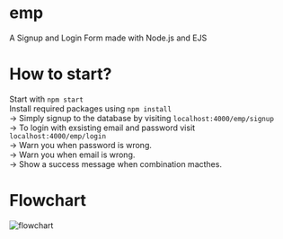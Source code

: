 # emp
 A Signup and Login Form made with Node.js and EJS

# How to start?

Start with <code>npm start</code> <br/>
Install required packages using <code>npm install</code> <br/>
-> Simply signup to the database by visiting <code>localhost:4000/emp/signup</code> <br/>
-> To login with exsisting email and password visit <code>localhost:4000/emp/login</code> <br/>
 -> Warn you when password is wrong. <br/>
 -> Warn you when email is wrong. <br/>
 -> Show a success message when combination macthes.
 
 # Flowchart

<img src = "https://i.ibb.co/x1cfDgh/Untitled-Diagram-2.jpg" alt ="flowchart" />
